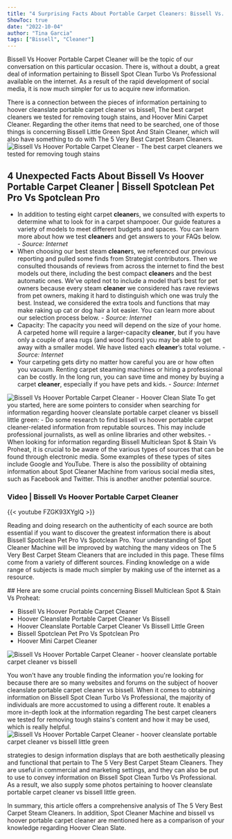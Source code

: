 ```yaml
---
title: "4 Surprising Facts About Portable Carpet Cleaners: Bissell Vs. Hoover"
ShowToc: true 
date: "2022-10-04"
author: "Tina Garcia" 
tags: ["Bissell", "Cleaner"]
---
```


Bissell Vs Hoover Portable Carpet Cleaner will be the topic of our conversation on this particular occasion. There is, without a doubt, a great deal of information pertaining to Bissell Spot Clean Turbo Vs Professional available on the internet. As a result of the rapid development of social media, it is now much simpler for us to acquire new information.

There is a connection between the pieces of information pertaining to hoover cleanslate portable carpet cleaner vs bissell, The best carpet cleaners we tested for removing tough stains, and Hoover Mini Carpet Cleaner. Regarding the other items that need to be searched, one of those things is concerning Bissell Little Green Spot And Stain Cleaner, which will also have something to do with The 5 Very Best Carpet Steam Cleaners.
<img loading="lazy" src="https://i5.walmartimages.com/asr/77520ef6-0185-4767-acc9-9f094cc63a47.b5b03b94c3dcc7d273655f41ff78a242.jpeg?odnWidth=612&odnHeight=612&odnBg=ffffff" onerror="this.onerror=null;this.src='https://blogger.googleusercontent.com/img/a/AVvXsEhe7F7TRXHtjiKvHb5vS7DmnxvpHiDyoYyYvm1nHB3Qp2_w3BnM6A2eq4v7FYxCC9bfZt3a9vIMtAYEKUiaDQbHMg-ViyGmRIj39MLp0bGFfgfYw1Dc9q_H-T0wiTm3l0Uq42dETrN9eC8aGJ9_IORZsxST1AcLR7np1koOfcc7tnHa4S8Mwz_xD9d0=s16000';" alt="Bissell Vs Hoover Portable Carpet Cleaner - The best carpet cleaners we tested for removing tough stains" >

## 4 Unexpected Facts About Bissell Vs Hoover Portable Carpet Cleaner | Bissell Spotclean Pet Pro Vs Spotclean Pro
-   In addition to testing eight carpet **cleaner**s, we consulted with experts to determine what to look for in a carpet shampooer. Our guide features a variety of models to meet different budgets and spaces. You can learn more about how we test **cleaner**s and get answers to your FAQs below. - <cite>Source: Internet</cite>
-   When choosing our best steam **cleaner**s, we referenced our previous reporting and pulled some finds from Strategist contributors. Then we consulted thousands of reviews from across the internet to find the best models out there, including the best compact **cleaner**s and the best automatic ones. We’ve opted not to include a model that’s best for pet owners because every steam **cleaner** we considered has rave reviews from pet owners, making it hard to distinguish which one was truly the best. Instead, we considered the extra tools and functions that may make raking up cat or dog hair a lot easier. You can learn more about our selection process below. - <cite>Source: Internet</cite>
-   Capacity: The capacity you need will depend on the size of your home. A carpeted home will require a larger-capacity **cleaner**, but if you have only a couple of area rugs (and wood floors) you may be able to get away with a smaller model. We have listed each **cleaner**’s total volume. - <cite>Source: Internet</cite>
-   Your carpeting gets dirty no matter how careful you are or how often you vacuum. Renting carpet steaming machines or hiring a professional can be costly. In the long run, you can save time and money by buying a carpet **cleaner**, especially if you have pets and kids. - <cite>Source: Internet</cite>


<img loading="lazy" src="https://i.pinimg.com/originals/3a/6a/4b/3a6a4b3285e0706edf2233e53c4f3580.jpg" onerror="this.onerror=null;this.src='https://blogger.googleusercontent.com/img/a/AVvXsEhe7F7TRXHtjiKvHb5vS7DmnxvpHiDyoYyYvm1nHB3Qp2_w3BnM6A2eq4v7FYxCC9bfZt3a9vIMtAYEKUiaDQbHMg-ViyGmRIj39MLp0bGFfgfYw1Dc9q_H-T0wiTm3l0Uq42dETrN9eC8aGJ9_IORZsxST1AcLR7np1koOfcc7tnHa4S8Mwz_xD9d0=s16000';" alt="Bissell Vs Hoover Portable Carpet Cleaner - Hoover Clean Slate" >
To get you started, here are some pointers to consider when searching for information regarding hoover cleanslate portable carpet cleaner vs bissell little green:
- Do some research to find bissell vs hoover portable carpet cleaner-related information from reputable sources. This may include professional journalists, as well as online libraries and other websites.
- When looking for information regarding Bissell Multiclean Spot & Stain Vs Proheat, it is crucial to be aware of the various types of sources that can be found through electronic media. Some examples of these types of sites include Google and YouTube. There is also the possibility of obtaining information about Spot Cleaner Machine from various social media sites, such as Facebook and Twitter. This is another another potential source.

### Video | Bissell Vs Hoover Portable Carpet Cleaner
{{< youtube FZGK93XYglQ >}} 


Reading and doing research on the authenticity of each source are both essential if you want to discover the greatest information there is about Bissell Spotclean Pet Pro Vs Spotclean Pro.
Your understanding of Spot Cleaner Machine will be improved by watching the many videos on The 5 Very Best Carpet Steam Cleaners that are included in this page. These films come from a variety of different sources. Finding knowledge on a wide range of subjects is made much simpler by making use of the internet as a resource.
<script async="async" data-cfasync="false" src="//normallydemandedalter.com/fe63df3c5408708b15d8dc3d9b206b31/invoke.js"></script>
<div id="container-fe63df3c5408708b15d8dc3d9b206b31"></div>
## Here are some crucial points concerning Bissell Multiclean Spot & Stain Vs Proheat:

- Bissell Vs Hoover Portable Carpet Cleaner
- Hoover Cleanslate Portable Carpet Cleaner Vs Bissell
- Hoover Cleanslate Portable Carpet Cleaner Vs Bissell Little Green
- Bissell Spotclean Pet Pro Vs Spotclean Pro
- Hoover Mini Carpet Cleaner

 <img loading="lazy" src="http://ak1.ostkcdn.com/images/products/78/597/L14023502.jpg" onerror="this.onerror=null;this.src='https://blogger.googleusercontent.com/img/a/AVvXsEhe7F7TRXHtjiKvHb5vS7DmnxvpHiDyoYyYvm1nHB3Qp2_w3BnM6A2eq4v7FYxCC9bfZt3a9vIMtAYEKUiaDQbHMg-ViyGmRIj39MLp0bGFfgfYw1Dc9q_H-T0wiTm3l0Uq42dETrN9eC8aGJ9_IORZsxST1AcLR7np1koOfcc7tnHa4S8Mwz_xD9d0=s16000';" alt="Bissell Vs Hoover Portable Carpet Cleaner - hoover cleanslate portable carpet cleaner vs bissell" >

You won't have any trouble finding the information you're looking for because there are so many websites and forums on the subject of hoover cleanslate portable carpet cleaner vs bissell.
When it comes to obtaining information on Bissell Spot Clean Turbo Vs Professional, the majority of individuals are more accustomed to using a different route. It enables a more in-depth look at the information regarding The best carpet cleaners we tested for removing tough stains's content and how it may be used, which is really helpful.
<img loading="lazy" src="https://www.bestcarpetcleanermachine.com/wp-content/uploads/2020/05/Royal-FR50152-Pro-Series-Ultra-Spin-Carpet-Cleaner-image.jpg" onerror="this.onerror=null;this.src='https://blogger.googleusercontent.com/img/a/AVvXsEhe7F7TRXHtjiKvHb5vS7DmnxvpHiDyoYyYvm1nHB3Qp2_w3BnM6A2eq4v7FYxCC9bfZt3a9vIMtAYEKUiaDQbHMg-ViyGmRIj39MLp0bGFfgfYw1Dc9q_H-T0wiTm3l0Uq42dETrN9eC8aGJ9_IORZsxST1AcLR7np1koOfcc7tnHa4S8Mwz_xD9d0=s16000';" alt="Bissell Vs Hoover Portable Carpet Cleaner - hoover cleanslate portable carpet cleaner vs bissell little green" >

strategies to design information displays that are both aesthetically pleasing and functional that pertain to The 5 Very Best Carpet Steam Cleaners. They are useful in commercial and marketing settings, and they can also be put to use to convey information on Bissell Spot Clean Turbo Vs Professional. As a result, we also supply some photos pertaining to hoover cleanslate portable carpet cleaner vs bissell little green.

In summary, this article offers a comprehensive analysis of The 5 Very Best Carpet Steam Cleaners. In addition, Spot Cleaner Machine and bissell vs hoover portable carpet cleaner are mentioned here as a comparison of your knowledge regarding Hoover Clean Slate.

	

